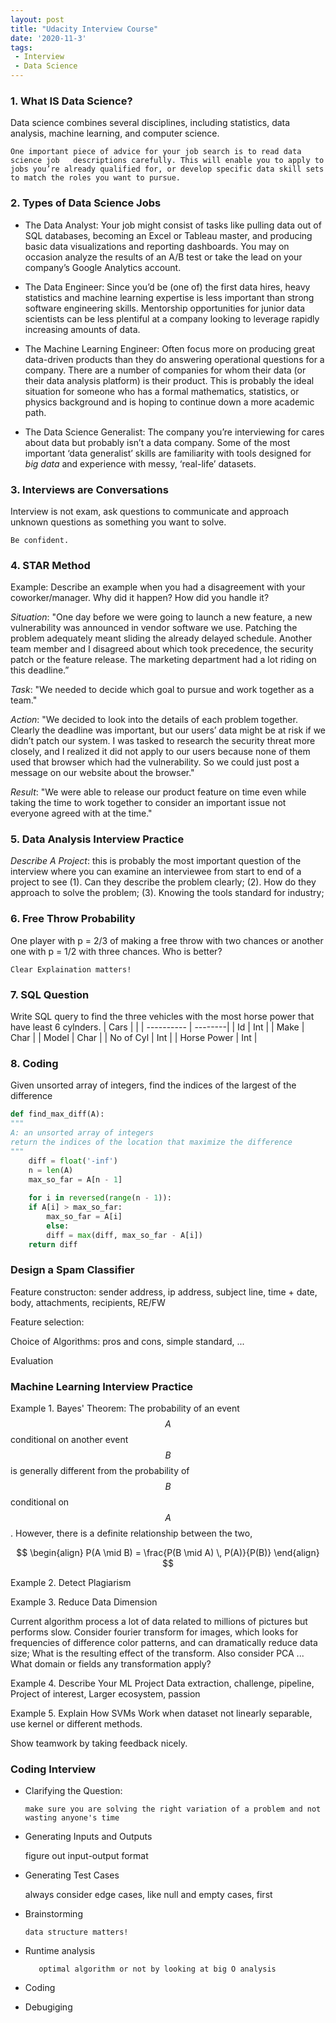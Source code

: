```yaml
---
layout: post
title: "Udacity Interview Course"
date: '2020-11-3'
tags:
 - Interview
 - Data Science
---
```

### 1. What IS Data Science?

Data science combines several disciplines, including statistics, data analysis, machine learning, and computer science. 

    One important piece of advice for your job search is to read data science job   descriptions carefully. This will enable you to apply to jobs you’re already qualified for, or develop specific data skill sets to match the roles you want to pursue. 

### 2. Types of Data Science Jobs

* The Data Analyst: Your job might consist of tasks like pulling data out of SQL databases, becoming an Excel or Tableau master, and producing basic data visualizations and reporting dashboards. You may on occasion analyze the results of an A/B test or take the lead on your company’s Google Analytics account.

* The Data Engineer: Since you’d be (one of) the first data hires, heavy statistics and machine learning expertise is less important than strong software engineering skills. Mentorship opportunities for junior data scientists can be less plentiful at a company looking to leverage rapidly increasing amounts of data.

* The Machine Learning Engineer: Often focus more on producing great data-driven products than they do answering operational questions for a company. There are a number of companies for whom their data (or their data analysis platform) is their product.  This is probably the ideal situation for someone who has a formal mathematics, statistics, or physics background and is hoping to continue down a more academic path.

* The Data Science Generalist: The company you’re interviewing for cares about data but probably isn’t a data company. Some of the most important ‘data generalist’ skills are familiarity with tools designed for *big data* and experience with messy, ‘real-life’ datasets.

### 3. Interviews are Conversations

Interview is not exam, ask questions to communicate and approach unknown questions as something you want to solve.

    Be confident.

   

### 4. STAR Method

Example: Describe an example when you had a disagreement with your coworker/manager. Why did it happen? How did you handle it?

*Situation*: "One day before we were going to launch a new feature, a new vulnerability was announced in vendor software we use. Patching the problem adequately meant sliding the already delayed schedule. Another team member and I disagreed about which took precedence, the security patch or the feature release. The marketing department had a lot riding on this deadline.”

*Task*: "We needed to decide which goal to pursue and work together as a team."

*Action*: "We decided to look into the details of each problem together. Clearly the deadline was important, but our users’ data might be at risk if we didn’t patch our system. I was tasked to research the security threat more closely, and I realized it did not apply to our users because none of them used that browser which had the vulnerability. So we could just post a message on our website about the browser."

*Result*: "We were able to release our product feature on time even while taking the time to work together to consider an important issue not everyone agreed with at the time."

### 5. Data Analysis Interview Practice 

*Describe A Project*: this is probably the most important question of the interview where you can examine an interviewee from start to end of a project to see (1). Can they describe the problem clearly; (2). How do they approach to solve the problem; (3). Knowing the tools standard for industry;

### 6. Free Throw Probability
One player with p = 2/3 of making a free throw with two chances or another one with p = 1/2 with three chances. Who is better?

    Clear Explaination matters!
    
### 7. SQL Question
Write SQL query to find the three vehicles with the most horse power that have least 6 cylnders.
|      Cars     |         |
| ----------    | --------|
|      Id       |  Int    |
|      Make     |  Char   |
|      Model    |  Char   |
|   No of Cyl   |  Int    |
|  Horse Power  |  Int    |

### 8. Coding
Given unsorted array of integers, find the indices of the largest of the difference

``` python
def find_max_diff(A):
"""
A: an unsorted array of integers
return the indices of the location that maximize the difference
"""
    diff = float('-inf')
    n = len(A)
    max_so_far = A[n - 1]
    
    for i in reversed(range(n - 1)):
	if A[i] > max_so_far:
	    max_so_far = A[i] 
        else:
	    diff = max(diff, max_so_far - A[i])
    return diff
```

### Design a Spam Classifier

Feature constructon: sender address, ip address, subject line, time + date, body, attachments, recipients, RE/FW
 
Feature selection: 

Choice of Algorithms: pros and cons, simple standard, ...

Evaluation

### Machine Learning Interview Practice

Example 1. Bayes' Theorem: The probability of an event $$A$$ conditional on another event $$B$$ is generally different from the probability of $$B$$ conditional on $$A$$. However, there is a definite relationship between the two,
	
$$ 
	\begin{align}
	P(A \mid B) = \frac{P(B \mid A) \, P(A)}{P(B)}
	\end{align}
	$$
 

Example 2. Detect Plagiarism

Example 3. Reduce Data Dimension

Current algorithm process a lot of data related to millions of pictures but performs slow. 
Consider fourier transform for images, which looks for frequencies of difference color patterns, and can dramatically reduce data size; What is the resulting effect of the transform. Also consider PCA ... What domain or fields any transformation apply?

Example 4. Describe Your ML Project
Data extraction, challenge, pipeline, Project of interest, Larger ecosystem, passion

Example 5. Explain How SVMs Work
when dataset not linearly separable, use kernel or different methods. 

Show teamwork by taking feedback nicely.


### Coding Interview

* Clarifying the Question: 

	  make sure you are solving the right variation of a problem and not wasting anyone's time
		
* Generating Inputs and Outputs
		
  	figure out input-output format
        
* Generating Test Cases

   	always consider edge cases, like null and empty cases, first
	
* Brainstorming
	
	  data structure matters!
	  
* Runtime analysis

         optimal algorithm or not by looking at big O analysis
* Coding
* Debugiging
